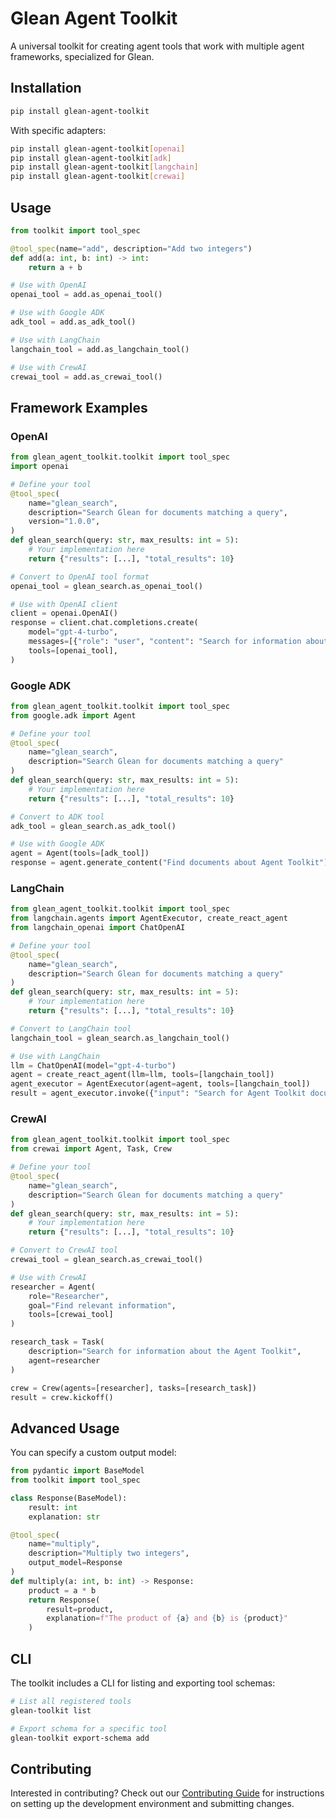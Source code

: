 # Glean Agent Toolkit

A universal toolkit for creating agent tools that work with multiple agent frameworks, specialized for Glean.

## Installation

```bash
pip install glean-agent-toolkit
```

With specific adapters:

```bash
pip install glean-agent-toolkit[openai]
pip install glean-agent-toolkit[adk]
pip install glean-agent-toolkit[langchain]
pip install glean-agent-toolkit[crewai]
```

## Usage

```python
from toolkit import tool_spec

@tool_spec(name="add", description="Add two integers")
def add(a: int, b: int) -> int:
    return a + b

# Use with OpenAI
openai_tool = add.as_openai_tool()

# Use with Google ADK
adk_tool = add.as_adk_tool()

# Use with LangChain
langchain_tool = add.as_langchain_tool()

# Use with CrewAI
crewai_tool = add.as_crewai_tool()
```

## Framework Examples

### OpenAI

```python
from glean_agent_toolkit.toolkit import tool_spec
import openai

# Define your tool
@tool_spec(
    name="glean_search",
    description="Search Glean for documents matching a query",
    version="1.0.0",
)
def glean_search(query: str, max_results: int = 5):
    # Your implementation here
    return {"results": [...], "total_results": 10}

# Convert to OpenAI tool format
openai_tool = glean_search.as_openai_tool()

# Use with OpenAI client
client = openai.OpenAI()
response = client.chat.completions.create(
    model="gpt-4-turbo",
    messages=[{"role": "user", "content": "Search for information about Agent Toolkit"}],
    tools=[openai_tool],
)
```

### Google ADK

```python
from glean_agent_toolkit.toolkit import tool_spec
from google.adk import Agent

# Define your tool
@tool_spec(
    name="glean_search",
    description="Search Glean for documents matching a query"
)
def glean_search(query: str, max_results: int = 5):
    # Your implementation here
    return {"results": [...], "total_results": 10}

# Convert to ADK tool
adk_tool = glean_search.as_adk_tool()

# Use with Google ADK
agent = Agent(tools=[adk_tool])
response = agent.generate_content("Find documents about Agent Toolkit")
```

### LangChain

```python
from glean_agent_toolkit.toolkit import tool_spec
from langchain.agents import AgentExecutor, create_react_agent
from langchain_openai import ChatOpenAI

# Define your tool
@tool_spec(
    name="glean_search",
    description="Search Glean for documents matching a query"
)
def glean_search(query: str, max_results: int = 5):
    # Your implementation here
    return {"results": [...], "total_results": 10}

# Convert to LangChain tool
langchain_tool = glean_search.as_langchain_tool()

# Use with LangChain
llm = ChatOpenAI(model="gpt-4-turbo")
agent = create_react_agent(llm=llm, tools=[langchain_tool])
agent_executor = AgentExecutor(agent=agent, tools=[langchain_tool])
result = agent_executor.invoke({"input": "Search for Agent Toolkit documents"})
```

### CrewAI

```python
from glean_agent_toolkit.toolkit import tool_spec
from crewai import Agent, Task, Crew

# Define your tool
@tool_spec(
    name="glean_search",
    description="Search Glean for documents matching a query"
)
def glean_search(query: str, max_results: int = 5):
    # Your implementation here
    return {"results": [...], "total_results": 10}

# Convert to CrewAI tool
crewai_tool = glean_search.as_crewai_tool()

# Use with CrewAI
researcher = Agent(
    role="Researcher",
    goal="Find relevant information",
    tools=[crewai_tool]
)

research_task = Task(
    description="Search for information about the Agent Toolkit",
    agent=researcher
)

crew = Crew(agents=[researcher], tasks=[research_task])
result = crew.kickoff()
```

## Advanced Usage

You can specify a custom output model:

```python
from pydantic import BaseModel
from toolkit import tool_spec

class Response(BaseModel):
    result: int
    explanation: str

@tool_spec(
    name="multiply", 
    description="Multiply two integers",
    output_model=Response
)
def multiply(a: int, b: int) -> Response:
    product = a * b
    return Response(
        result=product,
        explanation=f"The product of {a} and {b} is {product}"
    )
```

## CLI

The toolkit includes a CLI for listing and exporting tool schemas:

```bash
# List all registered tools
glean-toolkit list

# Export schema for a specific tool
glean-toolkit export-schema add
```

## Contributing

Interested in contributing? Check out our [Contributing Guide](CONTRIBUTING.md) for instructions on setting up the development environment and submitting changes. 